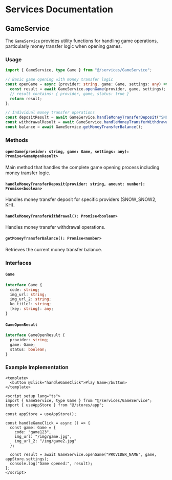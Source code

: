 # Services Documentation

## GameService

The `GameService` provides utility functions for handling game operations, particularly money transfer logic when opening games.

### Usage

```typescript
import { GameService, type Game } from "@/services/GameService";

// Basic game opening with money transfer logic
const openGame = async (provider: string, game: Game, settings: any) => {
  const result = await GameService.openGame(provider, game, settings);
  // result contains: { provider, game, status: true }
  return result;
};

// Individual money transfer operations
const depositResult = await GameService.handleMoneyTransferDeposit("SNOW_SNOW2", 100);
const withdrawalResult = await GameService.handleMoneyTransferWithdrawal();
const balance = await GameService.getMoneyTransferBalance();
```

### Methods

#### `openGame(provider: string, game: Game, settings: any): Promise<GameOpenResult>`
Main method that handles the complete game opening process including money transfer logic.

#### `handleMoneyTransferDeposit(provider: string, amount: number): Promise<boolean>`
Handles money transfer deposit for specific providers (SNOW_SNOW2, KH).

#### `handleMoneyTransferWithdrawal(): Promise<boolean>`
Handles money transfer withdrawal operations.

#### `getMoneyTransferBalance(): Promise<number>`
Retrieves the current money transfer balance.

### Interfaces

#### `Game`
```typescript
interface Game {
  code: string;
  img_url: string;
  img_url_2: string;
  ko_title?: string;
  [key: string]: any;
}
```

#### `GameOpenResult`
```typescript
interface GameOpenResult {
  provider: string;
  game: Game;
  status: boolean;
}
```

### Example Implementation

```vue
<template>
  <button @click="handleGameClick">Play Game</button>
</template>

<script setup lang="ts">
import { GameService, type Game } from "@/services/GameService";
import { useAppStore } from "@/stores/app";

const appStore = useAppStore();

const handleGameClick = async () => {
  const game: Game = {
    code: "game123",
    img_url: "/img/game.jpg",
    img_url_2: "/img/game2.jpg"
  };
  
  const result = await GameService.openGame("PROVIDER_NAME", game, appStore.settings);
  console.log("Game opened:", result);
};
</script>
```
